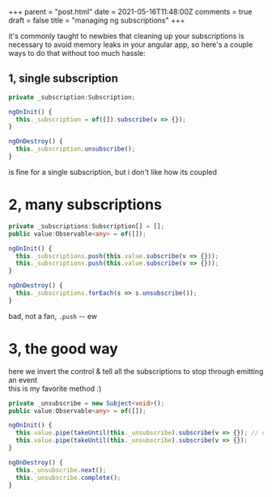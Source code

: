 +++
parent = "post.html"
date = 2021-05-16T11:48:00Z
comments = true
draft = false
title = "managing ng subscriptions"
+++

it's commonly taught to newbies that cleaning up your subscriptions is necessary to avoid memory leaks in your angular app, so here's a couple ways to do that without too much hassle:

## 1, single subscription

```ts
private _subscription:Subscription;

ngOnInit() {
  this._subscription = of([]).subscribe(v => {});
}

ngOnDestroy() {
  this._subscription.unsubscribe();
}
```

is fine for a single subscription, but i don't like how its coupled

# 2, many subscriptions

```ts
private _subscriptions:Subscription[] = [];
public value:Observable<any> = of([]);

ngOnInit() {
  this._subscriptions.push(this.value.subscribe(v => {}));
  this._subscriptions.push(this.value.subscribe(v => {}));
}

ngOnDestroy() {
  this._subscriptions.forEach(s => s.unsubscribe());
}
```

bad, not a fan, `.push` -- ew

# 3, the good way

here we invert the control & tell all the subscriptions to stop through emitting an event<br/>
this is my favorite method :)

```ts
private _unsubscribe = new Subject<void>();
public value:Observable<any> = of([]);

ngOnInit() {
  this.value.pipe(takeUntil(this._unsubscribe).subscribe(v => {}); // once _unsubscribe is applied, stop the listener
  this.value.pipe(takeUntil(this._unsubscribe).subscribe(v => {});
}

ngOnDestroy() {
  this._unsubscribe.next();
  this._unsubscribe.complete();
}
```
